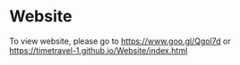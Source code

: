 # Website
To view website, please go to https://www.goo.gl/Qgol7d or https://timetravel-1.github.io/Website/index.html

